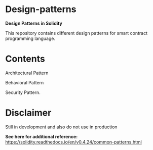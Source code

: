 # Design-patterns
**Design Patterns in Solidity**

This repository contains different design patterns for smart contract programming language.

# Contents

Architectural Pattern

Behavioral Pattern

Security Pattern.


# Disclaimer
Still in development and also do not use in production



**See here for additional reference:** https://solidity.readthedocs.io/en/v0.4.24/common-patterns.html
